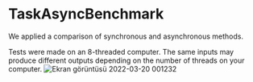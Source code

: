# TaskAsyncBenchmark
We applied a comparison of synchronous and asynchronous methods. 

Tests were made on an 8-threaded computer. The same inputs may produce different outputs depending on the number of threads on your computer.
![Ekran görüntüsü 2022-03-20 001232](https://user-images.githubusercontent.com/81508248/159138737-88c4fcdc-3f00-47e4-bbf7-532171264b6f.png)
